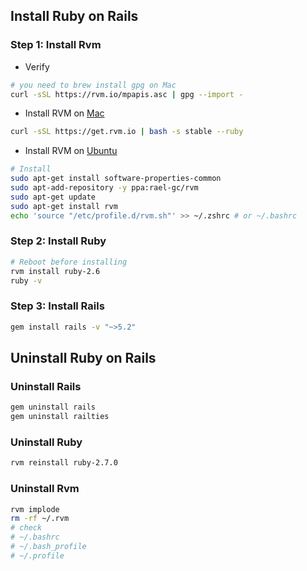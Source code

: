 ## Install Ruby on Rails
### Step 1: Install Rvm
- Verify
```sh
# you need to brew install gpg on Mac
curl -sSL https://rvm.io/mpapis.asc | gpg --import -
```
- Install RVM on [Mac](https://rvm.io/)
```sh
curl -sSL https://get.rvm.io | bash -s stable --ruby
```
- Install RVM on [Ubuntu](https://rvm.io/rvm/install#ubuntu)
```sh
# Install
sudo apt-get install software-properties-common
sudo apt-add-repository -y ppa:rael-gc/rvm
sudo apt-get update
sudo apt-get install rvm
echo 'source "/etc/profile.d/rvm.sh"' >> ~/.zshrc # or ~/.bashrc
```
### Step 2: Install Ruby
```sh
# Reboot before installing
rvm install ruby-2.6
ruby -v
```

### Step 3: Install Rails
```sh
gem install rails -v "~>5.2"
```

## Uninstall Ruby on Rails
### Uninstall Rails
```sh
gem uninstall rails
gem uninstall railties
```
### Uninstall Ruby
```sh
rvm reinstall ruby-2.7.0
```
### Uninstall Rvm
```sh
rvm implode
rm -rf ~/.rvm
# check
# ~/.bashrc
# ~/.bash_profile
# ~/.profile
```